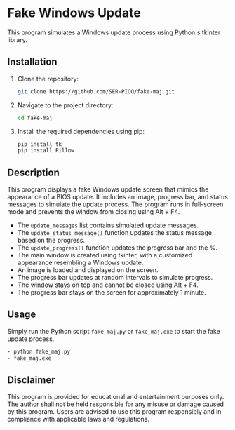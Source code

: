 # Fake Windows Update

This program simulates a Windows update process using Python's tkinter library.

## Installation

1. Clone the repository:

    ```bash
    git clone https://github.com/SER-PICO/fake-maj.git
    ```

2. Navigate to the project directory:

    ```bash
    cd fake-maj
    ```

3. Install the required dependencies using pip:

    ```bash
    pip install tk
    pip install Pillow
    ```

## Description

This program displays a fake Windows update screen that mimics the appearance of a BIOS update. It includes an image, progress bar, and status messages to simulate the update process. The program runs in full-screen mode and prevents the window from closing using Alt + F4.

- The `update_messages` list contains simulated update messages.
- The `update_status_message()` function updates the status message based on the progress.
- The `update_progress()` function updates the progress bar and the %.
- The main window is created using tkinter, with a customized appearance resembling a Windows update.
- An image is loaded and displayed on the screen.
- The progress bar updates at random intervals to simulate progress.
- The window stays on top and cannot be closed using Alt + F4.
- The progress bar stays on the screen for approximately 1 minute.

## Usage

Simply run the Python script `fake_maj.py` or  `fake_maj.exe` to start the fake update process.

```bash
- python fake_maj.py
- fake_maj.exe
```
## Disclaimer

This program is provided for educational and entertainment purposes only. The author shall not be held responsible for any misuse or damage caused by this program. Users are advised to use this program responsibly and in compliance with applicable laws and regulations.

